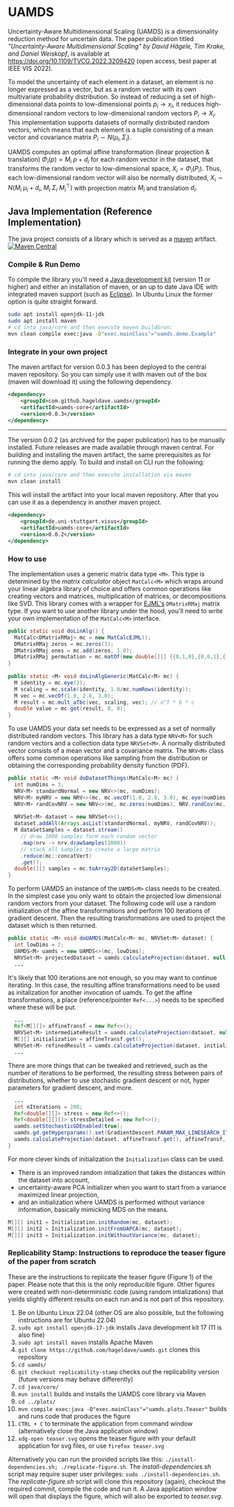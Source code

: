 # UAMDS
Uncertainty-Aware Multidimensional Scaling (UAMDS) is a dimensionality reduction method for uncertain data. The paper publication titled *"Uncertainty-Aware Multidimensional Scaling" by David Hägele, Tim Krake, and Daniel Weiskopf*, is available at https://doi.org/10.1109/TVCG.2022.3209420 (open access, best paper at IEEE VIS 2022).

To model the uncertainty of each element in a dataset, an element is no longer expressed as a vector, but as a random vector with its own multivariate probability distribution.
So instead of reducing a set of high-dimensional data points to low-dimensional points $p_i \rightarrow x_i$, it reduces high-dimensional random vectors to low-dimensional random vectors $P_i \rightarrow X_i$.  
This implementation supports datasets of normally distributed random vectors, which means that each element is a tuple consisting of a mean vector and covariance matrix $P_i \sim N(\mu_i, \Sigma_i)$.

UAMDS computes an optimal affine transformation (linear projection & translation) $\Phi_i(p) = M_i~p + d_i$ for each random vector in the dataset, that transforms the random vector to low-dimensional space, $X_i = \Phi_i(P_i)$. Thus, each low-dimensional random vector will also be normally distributed, $X_i \sim N(M_i ~ \mu_i + d_i, ~ M_i ~ \Sigma_i ~ M_i^\top )$ with projection matrix $M_i$ and translation $d_i$.


## Java Implementation (Reference Implementation)
The java project consists of a library which is served as a [maven](https://maven.apache.org/what-is-maven.html) artifact.   
[![Maven Central](https://img.shields.io/maven-central/v/com.github.hageldave.uamds/uamds-core.svg)](https://central.sonatype.com/namespace/com.github.hageldave.uamds)

### Compile & Run Demo
To compile the library you'll need a [Java development kit](https://adoptopenjdk.net/) (version 11 or higher) and either an installation of maven, or an up to date Java IDE with integrated maven support (such as [Eclipse](https://www.eclipse.org/)).
In Ubuntu Linux the former option is quite straight forward.
```sh
sudo apt install openjdk-11-jdk
sudo apt install maven
# cd into java/core and then execute maven build&run:
mvn clean compile exec:java -D"exec.mainClass"="uamds.demo.Example"
```

### Integrate in your own project
The maven artifact for version 0.0.3 has been deployed to the central maven repository. So you can simply use it with maven out of the box (maven will download it) using the following dependency.

```xml
<dependency>
	<groupId>com.github.hageldave.uamds</groupId>
	<artifactId>uamds-core</artifactId>
	<version>0.0.3</version>
</dependency>
```
---
The version 0.0.2 (as archived for the paper publication) has to be manually installed. Future releases are made available through maven central.
For building and installing the maven artifact, the same prerequisites as for running the demo apply. To build and install on CLI run the following:
```sh
# cd into java/core and then execute installation via maven
mvn clean install
```
This will install the artifact into your local maven repository. After that you can use it as a dependency in another maven project.
```xml
<dependency>
	<groupId>de.uni-stuttgart.visus</groupId>
	<artifactId>uamds-core</artifactId>
	<version>0.0.2</version>
</dependency>
```

### How to use
The implementation uses a generic matrix data type `<M>`. 
This type is determined by the *matrix calculator* object `MatCalc<M>` which wraps around your linear algebra library of choice and offers common operations like creating vectors and matrices, multiplication of matrices, or decompositions like SVD.
This library comes with a wrapper for [EJML's](https://github.com/lessthanoptimal/ejml) `DMatrixRMaj` matrix type. If you want to use another library under the hood, you'll need to write your own implementation of the `MatCalc<M>` interface.
```java
public static void doLinAlg() {
  MatCalc<DMatrixRMaj> mc = new MatCalcEJML();
  DMatrixRMaj zeros = mc.zeros(3);
  DMatrixRMaj ones = mc.add(zeros, 1.0);
  DMatrixRMaj permutation = mc.matOf(new double[][] {{0,1,0},{0,0,1},{1,0,0}});
}
	
public static <M> void doLinAlgGeneric(MatCalc<M> mc) {
  M identity = mc.eye(3);
  M scaling = mc.scale(identity, 1.0/mc.numRows(identity));
  M vec = mc.vecOf(1.0, 2.0, 3.0);
  M result = mc.mult_aTbc(vec, scaling, vec); // a^T * b * c
  double value = mc.get(result, 0, 0);
}
```
To use UAMDS your data set needs to be expressed as a set of normally distributed random vectors. This library has a data type `NRV<M>` for such random vectors and a collection data type `NRVSet<M>`.
A normally distributed vector consists of a mean vector and a covariance matrix.
The `NRV<M>` class offers some common operations like sampling from the distribution or obtaining the corresponding probability density function (PDF).
```java
public static <M> void doDatasetThings(MatCalc<M> mc) {
  int numDims = 3;
  NRV<M> standardNormal = new NRV<>(mc, numDims);
  NRV<M> myNRV = new NRV<>(mc, mc.vecOf(1.0, 2.0, 3.0), mc.eye(numDims, 1.337));
  NRV<M> randCovNRV = new NRV<>(mc, mc.zeros(numDims), NRV.randCov(mc, numDims));
  
  NRVSet<M> dataset = new NRVSet<>();
  dataset.addAll(Arrays.asList(standardNormal, myNRV, randCovNRV));
  M dataSetSamples = dataset.stream()
    // draw 1000 samples form each random vector
    .map(nrv -> nrv.drawSamples(1000))
    // stack all samples to create a large matrix
    .reduce(mc::concatVert)
    .get();
  double[][] samples = mc.toArray2D(dataSetSamples);
}
```
To perform UAMDS an instance of the `UAMDS<M>` class needs to be created. In the simplest case you only want to obtain the projected low dimensional random vectors from your dataset.
The following code will use a random initialization of the affine transformations and perform 100 iterations of gradient descent. 
Then the resulting transformations are used to project the dataset which is then returned.
```java
public static <M> void doUAMDS(MatCalc<M> mc, NRVSet<M> dataset) {
  int lowDims = 2;
  UAMDS<M> uamds = new UAMDS<>(mc, lowDims);
  NRVSet<M> projectedDataset = uamds.calculateProjection(dataset, null, null);
  ...
```
It's likely that 100 iterations are not enough, so you may want to continue iterating. In this case, the resulting affine transformations need to be used as initalization for another invocation of uamds.
To get the affine transformations, a place (reference/pointer `Ref<...>`) needs to be specified where these will be put.
```java
  ...
  Ref<M[][]> affineTransf = new Ref<>();
  NRVSet<M> intermediateResult = uamds.calculateProjection(dataset, null, affineTransf);
  M[][] initialization = affineTransf.get();
  NRVSet<M> refinedResult = uamds.calculateProjection(dataset, initialization, affineTransf);
  ...
```
There are more things that can be tweaked and retrieved, such as the number of iterations to be performed, the resulting stress between pairs of distributions, whether to use stochastic gradient descent or not, hyper parameters for gradient descent, and more.
```java
  ...
  int nIterations = 200;
  Ref<double[][]> stress = new Ref<>();
  Ref<double[][][]> stressDetailed = new Ref<>();
  uamds.setStochasticGDEnabled(true);
  uamds.gd.getHyperparams().set(GradientDescent.PARAM_MAX_LINESEARCH_ITER, 10);
  uamds.calculateProjection(dataset, affineTransf.get(), affineTransf, nIterations, stress, stressDetailed);
}
```
For more clever kinds of initialization the `Initialization` class can be used. 
- There is an improved random intialization that takes the distances within the dataset into account, 
- uncertainty-aware PCA initializer when you want to start from a variance maximized linear projection, 
- and an initialization where UAMDS is performed without variance information, basically mimicking MDS on the means.
```java
M[][] init1 = Initialization.initRandom(mc, dataset);
M[][] init2 = Initialization.initFromUAPCA(mc, dataset);
M[][] init3 = Initialization.initWithoutVariance(mc, dataset);
```



### Replicability Stamp: Instructions to reproduce the teaser figure of the paper from scratch
These are the instructions to replicate the teaser figure (Figure 1) of the paper. Please note that this is the only reproducible figure.
Other figures were created with non-deterministic code (using random intializations) that yields slightly different results on each run and is not part of this repository.

1. Be on Ubuntu Linux 22.04 (other OS are also possible, but the following instructions are for Ubuntu 22.04)
2. ```sudo apt install openjdk-17-jdk``` installs Java development kit 17 (11 is also fine) 
3. ```sudo apt install maven``` installs Apache Maven
4. ```git clone https://github.com/hageldave/uamds.git``` clones this repository 
5. ```cd uamds/```
6. ```git checkout replicability-stamp``` checks out the replicability version (future versions may behave differently)
7. ```cd java/core/```
8. ```mvn install``` builds and installs the UAMDS core library via Maven
9. ```cd ../plots/``` 
10. ```mvn compile exec:java -D"exec.mainClass"="uamds.plots.Teaser"``` builds and runs code that produces the figure
11. ```CTRL + C``` to terminate the application from command window (alternatively close the Java application window)
12. ```xdg-open teaser.svg``` opens the teaser figure with your default application for svg files, or use ```firefox teaser.svg```

Alternatively you can run the provided scripts like this: ```./install-dependencies.sh; ./replicate-figure.sh```.
The *install-dependencies.sh* script may require super user privileges: ```sudo ./install-dependencies.sh```.
The *replicate-figure.sh* script will clone this repository (again), checkout the required commit, compile the code and run it. A Java application window will open that displays the figure, which will also be exported to *teaser.svg*.



